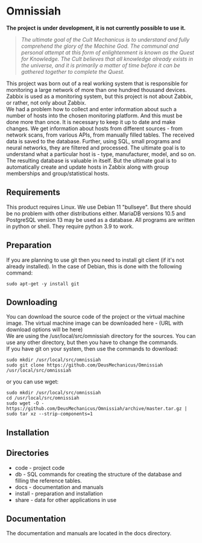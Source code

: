 # Omnissiah
**The project is under development, it is not currently possible to use it.**
> *The ultimate goal of the Cult Mechanicus is to understand and fully comprehend the glory of the Machine God. The communal and personal attempt at this form of enlightenment is known as the Quest for Knowledge. The Cult believes that all knowledge already exists in the universe, and it is primarily a matter of time before it can be gathered together to complete the Quest.*

This project was born out of a real working system that is responsible for monitoring a large network of more than one hundred thousand devices. Zabbix is used as a monitoring system, but this project is not about Zabbix, or rather, not only about Zabbix.\
We had a problem how to collect and enter information about such a number of hosts into the chosen monitoring platform. And this must be done more than once. It is necessary to keep it up to date and make changes. We get information about hosts from different sources - from network scans, from various APIs, from manually filled tables. The received data is saved to the database. Further, using SQL, small programs and neural networks, they are filtered and processed. The ultimate goal is to understand what a particular host is - type, manufacturer, model, and so on.\
The resulting database is valuable in itself. But the ultimate goal is to automatically create and update hosts in Zabbix along with group memberships and group/statistical hosts.
## Requirements
This product requires Linux. We use Debian 11 "bullseye". But there should be no problem with other distributions either. MariaDB versions 10.5 and PostgreSQL version 13 may be used as a database. All programs are written in python or shell. They require python 3.9 to work.
## Preparation
If you are planning to use git then you need to install git client (if it's not already installed). In the case of Debian, this is done with the following command:
```
sudo apt-get -y install git
```
## Downloading
You can download the source code of the project or the virtual machine image. The virtual machine image can be downloaded here - (URL with download options will be here)\
We are using the /usr/local/src/omnissiah directory for the sources. You can use any other directory, but then you have to change the commands.\
If you have git on your system, then use the commands to download:
```
sudo mkdir /usr/local/src/omnissiah
sudo git clone https://github.com/DeusMechanicus/Omnissiah /usr/local/src/omnissiah
```
or you can use wget:
```
sudo mkdir /usr/local/src/omnissiah
cd /usr/local/src/omnissiah
sudo wget -O - https://github.com/DeusMechanicus/Omnissiah/archive/master.tar.gz | sudo tar xz --strip-components=1
```
## Installation

## Directories
* code - project code
* db - SQL commands for creating the structure of the database and filling the reference tables.
* docs - documentation and manuals
* install - preparation and installation
* share - data for other applications in use
## Documentation
The documentation and manuals are located in the docs directory.
